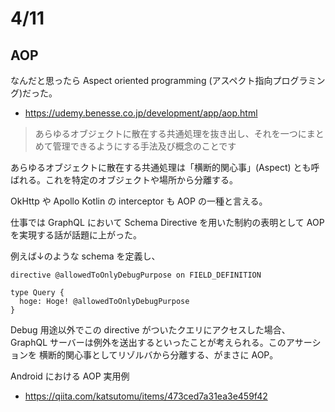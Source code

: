 # 4/11
## AOP
なんだと思ったら Aspect oriented programming (アスペクト指向プログラミング)だった。
- https://udemy.benesse.co.jp/development/app/aop.html

> あらゆるオブジェクトに散在する共通処理を抜き出し、それを一つにまとめて管理できるようにする手法及び概念のことです

あらゆるオブジェクトに散在する共通処理は「横断的関心事」(Aspect) とも呼ばれる。これを特定のオブジェクトや場所から分離する。

OkHttp や Apollo Kotlin の interceptor も AOP の一種と言える。

仕事では GraphQL において Schema Directive を用いた制約の表明として AOP を実現する話が話題に上がった。

例えば↓のような schema を定義し、
```qgl
directive @allowedToOnlyDebugPurpose on FIELD_DEFINITION

type Query {
  hoge: Hoge! @allowedToOnlyDebugPurpose
}
```

Debug 用途以外でこの directive がついたクエリにアクセスした場合、GraphQL サーバーは例外を送出するといったことが考えられる。このアサーションを 横断的関心事としてリゾルバから分離する、がまさに AOP。

Android における AOP 実用例
- https://qiita.com/katsutomu/items/473ced7a31ea3e459f42